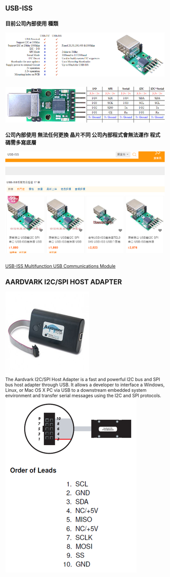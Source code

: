 ## USB-ISS
### 目前公司內部使用 種類
![test1](USB-ISS2.PNG)  
##  
![test2](USB-ISS.PNG)
### 公司內部使用 無法任何更換 晶片不同  公司內部程式會無法運作  程式碼需多寫底層
![](USB-ISSget.PNG)  
##
[USB-ISS  Multifunction USB Communications Module](https://www.robot-electronics.co.uk/htm/usb_iss_tech.htm)
##
## AARDVARK I2C/SPI HOST ADAPTER  
![](aardvark-black-rgb144_2.jpg)  
The Aardvark I2C/SPI Host Adapter is a fast and powerful I2C bus and SPI bus host adapter through USB. It allows a developer to interface a Windows, Linux, or Mac OS X PC via USB to a downstream embedded system environment and transfer serial messages using the I2C and SPI protocols.  
![](aardvark.png)
